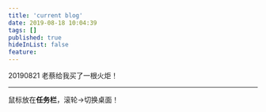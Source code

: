 ```yaml
---
title: 'current blog'
date: 2019-08-18 10:04:39
tags: []
published: true
hideInList: false
feature: 
---
```

20190821
老蔡给我买了一根火炬！


---------

鼠标放在**任务栏**，滚轮->切换桌面！



